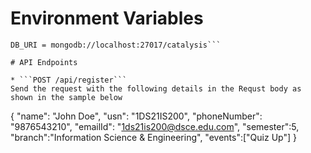 # Environment Variables
```PORT = 8000
DB_URI = mongodb://localhost:27017/catalysis```

# API Endpoints

* ```POST /api/register```
Send the request with the following details in the Requst body as shown in the sample below
```
{
    "name": "John Doe",
    "usn": "1DS21IS200",
    "phoneNumber": "9876543210",
    "emailId": "1ds21is200@dsce.edu.com",
    "semester":5,
    "branch":"Information Science & Engineering",
    "events":["Quiz Up"]
}
```